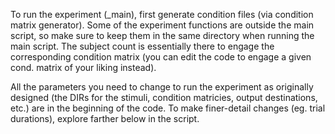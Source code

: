 To run the experiment (_main), first generate condition files (via condition matrix generator). Some of the experiment functions are outside the main script, so make sure to keep them in the same directory when running the main script. The subject count is essentially there to engage the corresponding condition matrix (you can edit the code to engage a given cond. matrix of your liking instead).   

All the parameters you need to change to run the experiment as originally designed (the DIRs for the stimuli, condition matricies, output destinations, etc.) are in the beginning of the code. To make finer-detail changes (eg. trial durations), explore farther below in the script.   
